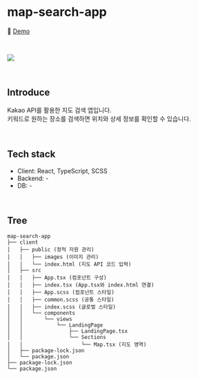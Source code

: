 # map-search-app

📎 [Demo](https://fromnowwon.github.io/map-search-app/)

<br/>

![](./client/public/images/kakao-api-map-search-app-16_9.gif)

<br />

## Introduce
Kakao API를 활용한 지도 검색 앱입니다. <br/>
키워드로 원하는 장소를 검색하면 위치와 상세 정보를 확인할 수 있습니다.

<br/>

## Tech stack
- Client: React, TypeScript, SCSS
- Backend: -
- DB: -

<br/>

## Tree
```
map-search-app
├── client
│   ├── public (정적 자원 관리)
│   │   ├── images (이미지 관리)
│   │   └── index.html (지도 API 코드 입력)
│   ├── src
│   │   ├── App.tsx (컴포넌트 구성)
│   │   ├── index.tsx (App.tsx와 index.html 연결)
│   │   ├── App.scss (컴포넌트 스타일)
│   │   ├── common.scss (공통 스타일)
│   │   ├── index.scss (글로벌 스타일)
│   │   └── components
│   │       └── views
│   │           └── LandingPage
│   │               ├── LandingPage.tsx
│   │               └── Sections
│   │                   └── Map.tsx (지도 영역)
│   ├── package-lock.json
│   └── package.json
├── package-lock.json
└── package.json
```